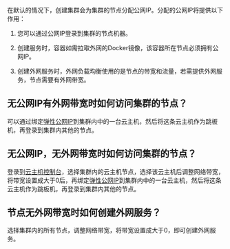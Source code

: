 在默认的情况下，创建集群会为集群的节点分配公网IP。分配的公网IP将提供以下作用：

1. 您可以通过公网IP登录到集群的节点机器。

2. 创建服务时，容器如需拉取外网的Docker镜像，该容器所在节点必须拥有公网IP。

3. 创建外网服务时，外网负载均衡使用的是节点的带宽和流量，若需提供外网服务，节点需要有外网带宽。

## 无公网IP有外网带宽时如何访问集群的节点？

可以通过绑定[弹性公网IP](https://www.qcloud.com/doc/product/215/4958)到集群内中的一台云主机，然后将这条云主机作为跳板机，再登录到集群内其他的节点。

## 无公网IP，无外网带宽时如何访问集群的节点？

登录到[云主机控制台](https://console.qcloud.com/cvm)，选择集群内的云主机节点，选择该云主机后调整网络带宽，将带宽设置成大于0后，再绑定[弹性公网IP](https://www.qcloud.com/doc/product/215/4958)到集群内中的一台云主机，然后将这条云主机作为跳板机，再登录到集群内其他的节点。

## 节点无外网带宽时如何创建外网服务？

选择集群内的所有节点，调整网络带宽，将带宽设置成大于0，即可创建外网服务。
